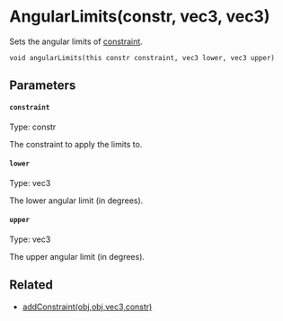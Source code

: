 # AngularLimits(constr, vec3, vec3)

Sets the angular limits of [constraint](#constraint).

```
void angularLimits(this constr constraint, vec3 lower, vec3 upper)
```

## Parameters

#### `constraint`
Type: constr

The constraint to apply the limits to.

#### `lower`
Type: vec3

The lower angular limit (in degrees).

#### `upper`
Type: vec3

The upper angular limit (in degrees).

## Related

 - [addConstraint(obj,obj,vec3,constr)](/MdDocs/Functions/Physics/AddConstraint.md)

